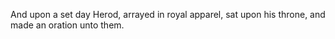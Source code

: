 And upon a set day Herod, arrayed in royal apparel, sat upon his throne, and made an oration unto them.
